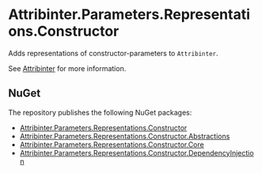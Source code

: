 # Attribinter.Parameters.Representations.Constructor

Adds representations of constructor-parameters to `Attribinter`.

See [Attribinter](https://www.github.com/Attribinter/Attribinter) for more information.

## NuGet

The repository publishes the following NuGet packages:

* [Attribinter.Parameters.Representations.Constructor](https://www.nuget.org/packages/Attribinter.Parameters.Representations.Constructor/)
* [Attribinter.Parameters.Representations.Constructor.Abstractions](https://www.nuget.org/packages/Attribinter.Parameters.Representations.Constructor.Abstractions/)
* [Attribinter.Parameters.Representations.Constructor.Core](https://www.nuget.org/packages/Attribinter.Parameters.Representations.Constructor.Core/)
* [Attribinter.Parameters.Representations.Constructor.DependencyInjection](https://www.nuget.org/packages/Attribinter.Parameters.Representations.Constructor.DependencyInjection/)